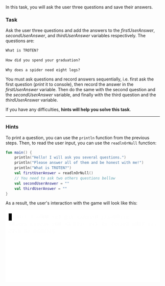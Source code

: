 In this task, you will ask the user three questions and save their answers.

### Task

Ask the user three questions and add the answers 
to the _firstUserAnswer_, _secondUserAnswer_, and _thirdUserAnswer_ variables respectively.
The questions are:

```text
What is TROTEN?

How did you spend your graduation?

Why does a spider need eight legs?
```

You must ask questions and record answers sequentially, 
i.e. first ask the first question (_print_ it to console), 
then record the answer in the _firstUserAnswer_ variable. 
Then do the same with the second question and the _secondUserAnswer_ variable, 
and finally with the third question and the _thirdUserAnswer_ variable.

If you have any difficulties, **hints will help you solve this task**.

----

### Hints

<div class="hint" title="Push me to view an example with the first question">

To print a question, you can use the `println` function from the previous steps.
Then, to read the user input, you can use the `readlnOrNull` function:

```kotlin
fun main() {
    println("Hello! I will ask you several questions.")
    println("Please answer all of them and be honest with me!")
    println("What is TROTEN?")
    val firstUserAnswer = readlnOrNull()
    // You need to ask two others questions bellow
    val secondUserAnswer = ""
    val thirdUserAnswer = ""
}
```

</div>

<div class="hint" title="Push me to view the expected state of the application after completing this task">

As a result, the user's interaction with the game will look like this:

![User interaction example](../../utils/src/main/resources/images/part1/first.date/user_input.gif "User interaction example")

</div>
